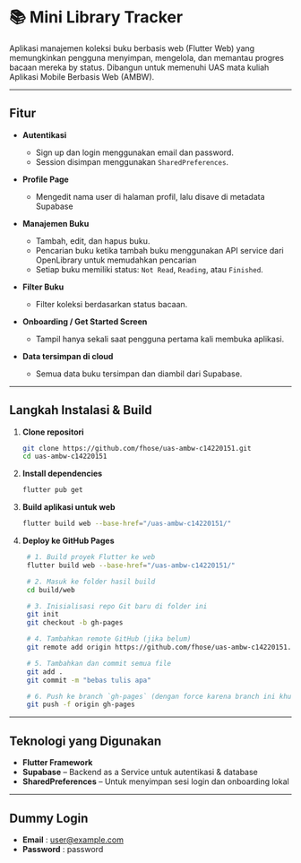 # 📚 Mini Library Tracker

Aplikasi manajemen koleksi buku berbasis web (Flutter Web) yang memungkinkan pengguna menyimpan, mengelola, dan memantau progres bacaan mereka by status. Dibangun untuk memenuhi UAS mata kuliah Aplikasi Mobile Berbasis Web (AMBW).

---

##  Fitur

- **Autentikasi**
  - Sign up dan login menggunakan email dan password.
  - Session disimpan menggunakan `SharedPreferences`.
- **Profile Page**
  - Mengedit nama user di halaman profil, lalu disave di metadata Supabase
- **Manajemen Buku**
  - Tambah, edit, dan hapus buku.
  - Pencarian buku ketika tambah buku menggunakan API service dari OpenLibrary untuk memudahkan pencarian
  - Setiap buku memiliki status: `Not Read`, `Reading`, atau `Finished`.

- **Filter Buku**
  - Filter koleksi berdasarkan status bacaan.

- **Onboarding / Get Started Screen**
  - Tampil hanya sekali saat pengguna pertama kali membuka aplikasi.

- **Data tersimpan di cloud**
  - Semua data buku tersimpan dan diambil dari Supabase.

---

##  Langkah Instalasi & Build

1. **Clone repositori**
   ```bash
   git clone https://github.com/fhose/uas-ambw-c14220151.git
   cd uas-ambw-c14220151
   ```
2. **Install dependencies**
   ```bash
   flutter pub get
   ```
3. **Build aplikasi untuk web**
   ```bash
   flutter build web --base-href="/uas-ambw-c14220151/"
   ```
4. **Deploy ke GitHub Pages**
   ```bash
    # 1. Build proyek Flutter ke web
    flutter build web --base-href="/uas-ambw-c14220151/"

    # 2. Masuk ke folder hasil build
    cd build/web

    # 3. Inisialisasi repo Git baru di folder ini 
    git init
    git checkout -b gh-pages

    # 4. Tambahkan remote GitHub (jika belum)
    git remote add origin https://github.com/fhose/uas-ambw-c14220151.git (sesuaikan dengan nama repo masing-masing)

    # 5. Tambahkan dan commit semua file
    git add .
    git commit -m "bebas tulis apa"

    # 6. Push ke branch `gh-pages` (dengan force karena branch ini khusus)
    git push -f origin gh-pages
   ```
---

## Teknologi yang Digunakan

- **Flutter Framework**
- **Supabase** – Backend as a Service untuk autentikasi & database
- **SharedPreferences** – Untuk menyimpan sesi login dan onboarding lokal

---
## Dummy Login

- **Email** : user@example.com
- **Password** : password


